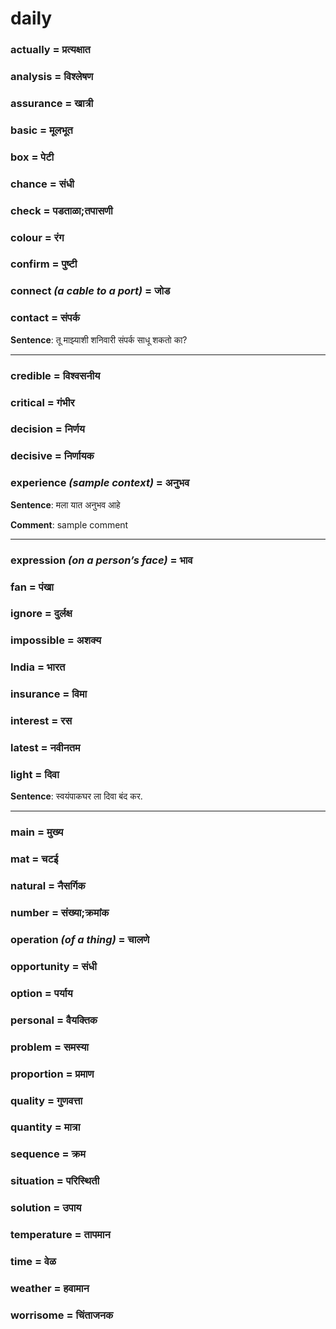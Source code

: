 # daily

### actually = प्रत्यक्षात

### analysis = विश्लेषण

### assurance = खात्री

### basic = मूलभूत

### box = पेटी

### chance = संधी

### check = पडताळा;तपासणी

### colour = रंग

### confirm = पुष्टी

### connect *(a cable to a port)* = जोड

### contact = संपर्क

**Sentence**: तू माझ्याशी शनिवारी संपर्क साधू शकतो का?

---
### credible = विश्वसनीय

### critical = गंभीर

### decision = निर्णय

### decisive = निर्णायक

### experience *(sample context)* = अनुभव

**Sentence**: मला यात अनुभव  आहे

**Comment**: sample comment

---
### expression *(on a person’s face)* = भाव

### fan = पंखा

### ignore = दुर्लक्ष

### impossible = अशक्य

### India = भारत

### insurance = विमा

### interest = रस

### latest = नवीनतम

### light = दिवा

**Sentence**: स्वयंपाकघर ला दिवा बंद कर.

---
### main = मुख्य

### mat = चटई

### natural = नैसर्गिक

### number = संख्या;क्रमांक

### operation *(of a thing)* = चालणे

### opportunity = संधी

### option = पर्याय

### personal = वैयक्‍तिक

### problem = समस्या

### proportion = प्रमाण

### quality = गुणवत्ता

### quantity = मात्रा

### sequence = क्रम

### situation = परिस्थिती

### solution = उपाय

### temperature = तापमान

### time = वेळ

### weather = हवामान

### worrisome = चिंताजनक

